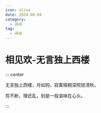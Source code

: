 ```yaml
---
icon: alias
date: 2024-08-04
category:
  - 诗词
tag:
  - 诗词
---
```


# 相见欢-无言独上西楼

<!-- more -->

::: center

无言独上西楼，月如钩，寂寞梧桐深院锁清秋。

剪不断，理还乱，别是一般滋味在心头。

:::